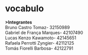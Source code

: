 # vocabulo
**>Integrantes**\
Bruno Castro Tomaz- 32150989\
Gabriel de França Marques- 42107490\
Lucas Kenzo Kawamoto- 42145651\
Rafaela Perrotti Zyngier- 42112125\
Tomás Fiorelli Barbosa- 42122791

